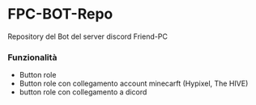 # FPC-BOT-Repo
Repository del Bot del server discord Friend-PC

### Funzionalità

- Button role
- Button role con collegamento account minecarft (Hypixel, The HIVE)
- button role con collegamento a dicord
